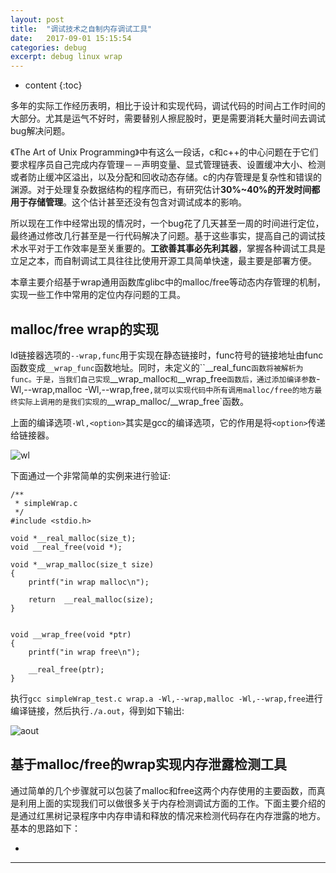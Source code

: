 ```yaml
---
layout: post
title:  "调试技术之自制内存调试工具"
date:   2017-09-01 15:15:54
categories: debug
excerpt: debug linux wrap
---
```


* content
{:toc}

多年的实际工作经历表明，相比于设计和实现代码，调试代码的时间占工作时间的大部分。尤其是运气不好时，需要替别人擦屁股时，更是需要消耗大量时间去调试bug解决问题。

《The Art of Unix Programming》中有这么一段话，c和c++的中心问题在于它们要求程序员自己完成内存管理－－声明变量、显式管理链表、设置缓冲大小、检测或者防止缓冲区溢出，以及分配和回收动态存储。c的内存管理是复杂性和错误的渊源。对于处理复杂数据结构的程序而已，有研究估计**30%~40%的开发时间都用于存储管理**。这个估计甚至还没有包含对调试成本的影响。

所以现在工作中经常出现的情况时，一个bug花了几天甚至一周的时间进行定位，最终通过修改几行甚至是一行代码解决了问题。基于这些事实，提高自己的调试技术水平对于工作效率是至关重要的。**工欲善其事必先利其器**，掌握各种调试工具是立足之本，而自制调试工具往往比使用开源工具简单快速，最主要是部署方便。

本章主要介绍基于wrap通用函数库glibc中的malloc/free等动态内存管理的机制，实现一些工作中常用的定位内存问题的工具。

## malloc/free wrap的实现

ld链接器选项的`--wrap,func`用于实现在静态链接时，func符号的链接地址由func函数变成`__wrap_func`函数地址。同时，未定义的``__real_func`函数将被解析为func。于是，当我们自己实现`__wrap_malloc`和`__wrap_free`函数后，通过添加编译参数`-Wl,--wrap,malloc -Wl,--wrap,free`,就可以实现代码中所有调用malloc/free的地方最终实际上调用的是我们实现的`__wrap_malloc/__wrap_free`函数。


上面的编译选项`-Wl,<option>`其实是gcc的编译选项，它的作用是将`<option>`传递给链接器。

![wl](http://omp8s6jms.bkt.clouddn.com/image/git/wl.png)

下面通过一个非常简单的实例来进行验证:

	/**
	 * simpleWrap.c 
	 */
	#include <stdio.h>
	
	void *__real_malloc(size_t);
	void __real_free(void *);

	void *__wrap_malloc(size_t size)
	{
		printf("in wrap malloc\n");

		return  __real_malloc(size);
	}


	void __wrap_free(void *ptr)
	{
		printf("in wrap free\n");		

		__real_free(ptr);
	}

执行`gcc simpleWrap_test.c wrap.a -Wl,--wrap,malloc -Wl,--wrap,free`进行编译链接，然后执行`./a.out`，得到如下输出:

![aout](http://omp8s6jms.bkt.clouddn.com/image/git/out_of_wr.png)


## 基于malloc/free的wrap实现内存泄露检测工具

通过简单的几个步骤就可以包装了malloc和free这两个内存使用的主要函数，而真是利用上面的实现我们可以做很多关于内存检测调试方面的工作。下面主要介绍的是通过红黑树记录程序中内存申请和释放的情况来检测代码存在内存泄露的地方。基本的思路如下：

* 


---








































